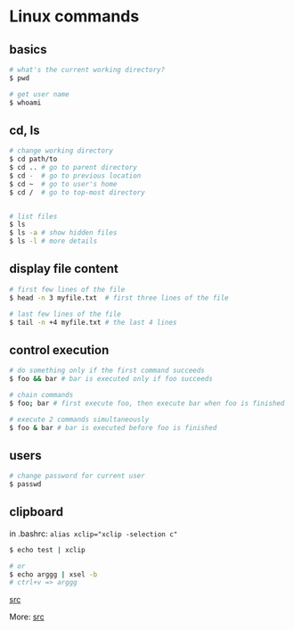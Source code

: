 # Linux commands

## basics

```bash
# what's the current working directory?
$ pwd

# get user name
$ whoami
```

## cd, ls

```bash
# change working directory
$ cd path/to
$ cd .. # go to parent directory
$ cd -  # go to previous location
$ cd ~  # go to user's home
$ cd /  # go to top-most directory


# list files
$ ls
$ ls -a # show hidden files
$ ls -l # more details
```

## display file content

```bash
# first few lines of the file
$ head -n 3 myfile.txt  # first three lines of the file

# last few lines of the file
$ tail -n +4 myfile.txt # the last 4 lines
```

## control execution

```bash
# do something only if the first command succeeds
$ foo && bar # bar is executed only if foo succeeds

# chain commands
$ foo; bar # first execute foo, then execute bar when foo is finished

# execute 2 commands simultaneously
$ foo & bar # bar is executed before foo is finished
```

## users

```bash
# change password for current user
$ passwd
```

## clipboard

in .bashrc: `alias xclip="xclip -selection c"`

```bash
$ echo test | xclip

# or
$ echo arggg | xsel -b
# ctrl+v => arggg
```

[src](https://stackoverflow.com/questions/749544/pipe-to-from-the-clipboard-in-bash-script)

More: [src](https://dev.to/awwsmm/101-bash-commands-and-tips-for-beginners-to-experts-30je)
